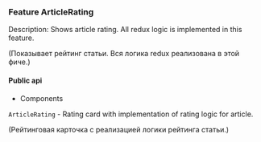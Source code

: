 ### Feature ArticleRating

Description: Shows article rating. All redux logic is implemented in this feature.

(Показывает рейтинг статьи. Вся логика redux реализована в этой фиче.)

#### Public api

- Components

`ArticleRating` - Rating card with implementation of rating logic for article.

(Рейтинговая карточка с реализацией логики рейтинга статьи.)
